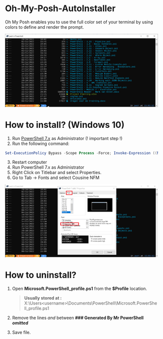 # Oh-My-Posh-AutoInstaller

Oh My Posh enables you to use the full color set of your terminal by using colors to define and render the prompt.

![My Image](Oh-My-Posh.png)



# How to install? (Windows 10)

1) Run [PowerShell 7.x](https://learn.microsoft.com/nl-nl/powershell/scripting/install/installing-powershell-on-windows?view=powershell-7.3#msi "Microsoft Site") as Administrator (! important step !)
2) Run the following command:
```Powershell
Set-ExecutionPolicy Bypass -Scope Process -Force; Invoke-Expression ((New-Object System.Net.WebClient).DownloadString('https://raw.githubusercontent.com/mvanetten/Oh-My-Posh-AutoInstaller/main/installer.ps1'))
```
3) Restart computer
4) Run PowerShell 7.x as Administrator
5) Right Click on Titlebar and select Properties.
6) Go to Tab -> Fonts and select Cousine NFM

![My Image](SelectFont.png)

# How to uninstall?

1) Open **Microsoft.PowerShell_profile.ps1** from the **$Profile** location.
   > **Usually stored at :**
   > X:\Users\<username>\Documents\PowerShell\Microsoft.PowerShell_profile.ps1
   
2) Remove the lines *and* between **### Generated By Mr PowerShell _omitted_**
3) Save file.
